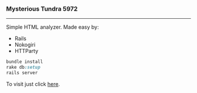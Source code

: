 ### Mysterious Tundra 5972
-----------------
Simple HTML analyzer. Made easy by:

- Rails
- Nokogiri
- HTTParty

```ruby
bundle install
rake db:setup
rails server
```

To visit just click [here](http://mysterious-tundra-5972.herokuapp.com).
